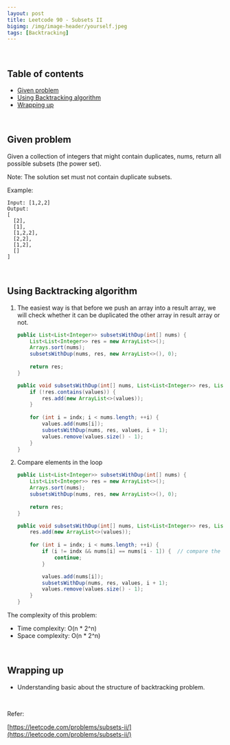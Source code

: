 ```yaml
---
layout: post
title: Leetcode 90 - Subsets II
bigimg: /img/image-header/yourself.jpeg
tags: [Backtracking]
---
```





<br>

## Table of contents

- [Given problem](#given-problem)
- [Using Backtracking algorithm](#using-backtracking-algorithm)
- [Wrapping up](#wrapping-up)


<br>

## Given problem

Given a collection of integers that might contain duplicates, nums, return all possible subsets (the power set).

Note: The solution set must not contain duplicate subsets.

Example:

```
Input: [1,2,2]
Output:
[
  [2],
  [1],
  [1,2,2],
  [2,2],
  [1,2],
  []
]
```

<br>

## Using Backtracking algorithm

1. The easiest way is that before we push an array into a result array, we will check whether it can be duplicated the other array in result array or not.

    ```java
    public List<List<Integer>> subsetsWithDup(int[] nums) {
        List<List<Integer>> res = new ArrayList<>();
        Arrays.sort(nums);
        subsetsWithDup(nums, res, new ArrayList<>(), 0);
        
        return res;
    }

    public void subsetsWithDup(int[] nums, List<List<Integer>> res, List<Integer> values, int indx) {
        if (!res.contains(values)) {
            res.add(new ArrayList<>(values));
        }
        
        for (int i = indx; i < nums.length; ++i) {
            values.add(nums[i]);
            subsetsWithDup(nums, res, values, i + 1);
            values.remove(values.size() - 1);
        }
    }
    ```

2. Compare elements in the loop

    ```java
    public List<List<Integer>> subsetsWithDup(int[] nums) {
        List<List<Integer>> res = new ArrayList<>();
        Arrays.sort(nums);
        subsetsWithDup(nums, res, new ArrayList<>(), 0);
        
        return res;
    }

    public void subsetsWithDup(int[] nums, List<List<Integer>> res, List<Integer> values, int indx) {
        res.add(new ArrayList<>(values));
        
        for (int i = indx; i < nums.length; ++i) {
            if (i != indx && nums[i] == nums[i - 1]) {  // compare the current element and previous element
                continue;
            }

            values.add(nums[i]);
            subsetsWithDup(nums, res, values, i + 1);
            values.remove(values.size() - 1);
        }
    }
    ```

The complexity of this problem:
- Time complexity: O(n * 2^n)
- Space complexity: O(n * 2^n)

<br>

## Wrapping up

- Understanding basic about the structure of backtracking problem.


<br>

Refer:

[https://leetcode.com/problems/subsets-ii/](https://leetcode.com/problems/subsets-ii/)